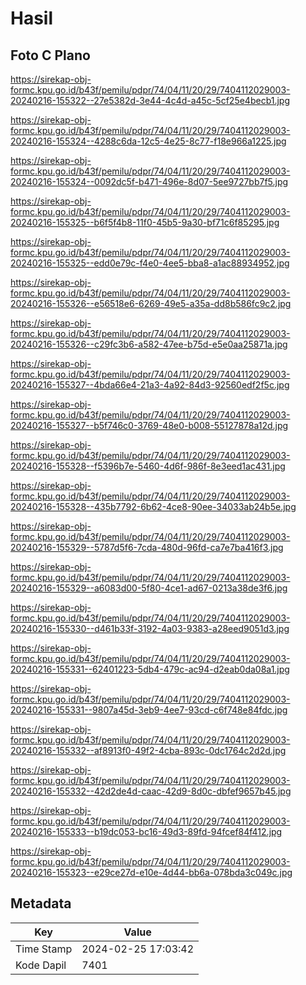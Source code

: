 # Hasil

## Foto C Plano

https://sirekap-obj-formc.kpu.go.id/b43f/pemilu/pdpr/74/04/11/20/29/7404112029003-20240216-155322--27e5382d-3e44-4c4d-a45c-5cf25e4becb1.jpg

https://sirekap-obj-formc.kpu.go.id/b43f/pemilu/pdpr/74/04/11/20/29/7404112029003-20240216-155324--4288c6da-12c5-4e25-8c77-f18e966a1225.jpg

https://sirekap-obj-formc.kpu.go.id/b43f/pemilu/pdpr/74/04/11/20/29/7404112029003-20240216-155324--0092dc5f-b471-496e-8d07-5ee9727bb7f5.jpg

https://sirekap-obj-formc.kpu.go.id/b43f/pemilu/pdpr/74/04/11/20/29/7404112029003-20240216-155325--b6f5f4b8-11f0-45b5-9a30-bf71c6f85295.jpg

https://sirekap-obj-formc.kpu.go.id/b43f/pemilu/pdpr/74/04/11/20/29/7404112029003-20240216-155325--edd0e79c-f4e0-4ee5-bba8-a1ac88934952.jpg

https://sirekap-obj-formc.kpu.go.id/b43f/pemilu/pdpr/74/04/11/20/29/7404112029003-20240216-155326--e56518e6-6269-49e5-a35a-dd8b586fc9c2.jpg

https://sirekap-obj-formc.kpu.go.id/b43f/pemilu/pdpr/74/04/11/20/29/7404112029003-20240216-155326--c29fc3b6-a582-47ee-b75d-e5e0aa25871a.jpg

https://sirekap-obj-formc.kpu.go.id/b43f/pemilu/pdpr/74/04/11/20/29/7404112029003-20240216-155327--4bda66e4-21a3-4a92-84d3-92560edf2f5c.jpg

https://sirekap-obj-formc.kpu.go.id/b43f/pemilu/pdpr/74/04/11/20/29/7404112029003-20240216-155327--b5f746c0-3769-48e0-b008-55127878a12d.jpg

https://sirekap-obj-formc.kpu.go.id/b43f/pemilu/pdpr/74/04/11/20/29/7404112029003-20240216-155328--f5396b7e-5460-4d6f-986f-8e3eed1ac431.jpg

https://sirekap-obj-formc.kpu.go.id/b43f/pemilu/pdpr/74/04/11/20/29/7404112029003-20240216-155328--435b7792-6b62-4ce8-90ee-34033ab24b5e.jpg

https://sirekap-obj-formc.kpu.go.id/b43f/pemilu/pdpr/74/04/11/20/29/7404112029003-20240216-155329--5787d5f6-7cda-480d-96fd-ca7e7ba416f3.jpg

https://sirekap-obj-formc.kpu.go.id/b43f/pemilu/pdpr/74/04/11/20/29/7404112029003-20240216-155329--a6083d00-5f80-4ce1-ad67-0213a38de3f6.jpg

https://sirekap-obj-formc.kpu.go.id/b43f/pemilu/pdpr/74/04/11/20/29/7404112029003-20240216-155330--d461b33f-3192-4a03-9383-a28eed9051d3.jpg

https://sirekap-obj-formc.kpu.go.id/b43f/pemilu/pdpr/74/04/11/20/29/7404112029003-20240216-155331--62401223-5db4-479c-ac94-d2eab0da08a1.jpg

https://sirekap-obj-formc.kpu.go.id/b43f/pemilu/pdpr/74/04/11/20/29/7404112029003-20240216-155331--9807a45d-3eb9-4ee7-93cd-c6f748e84fdc.jpg

https://sirekap-obj-formc.kpu.go.id/b43f/pemilu/pdpr/74/04/11/20/29/7404112029003-20240216-155332--af8913f0-49f2-4cba-893c-0dc1764c2d2d.jpg

https://sirekap-obj-formc.kpu.go.id/b43f/pemilu/pdpr/74/04/11/20/29/7404112029003-20240216-155332--42d2de4d-caac-42d9-8d0c-dbfef9657b45.jpg

https://sirekap-obj-formc.kpu.go.id/b43f/pemilu/pdpr/74/04/11/20/29/7404112029003-20240216-155333--b19dc053-bc16-49d3-89fd-94fcef84f412.jpg

https://sirekap-obj-formc.kpu.go.id/b43f/pemilu/pdpr/74/04/11/20/29/7404112029003-20240216-155323--e29ce27d-e10e-4d44-bb6a-078bda3c049c.jpg


## Metadata

| Key        | Value               |
| ---------- | ------------------- |
| Time Stamp | 2024-02-25 17:03:42 |
| Kode Dapil | 7401                |



